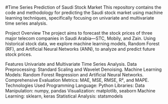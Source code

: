 #Time Series Prediction of Saudi Stock Market
This repository contains the code and methodology for predicting the Saudi stock market using machine learning techniques, specifically focusing on univariate and multivariate time series analysis.

Project Overview
The project aims to forecast the stock prices of three major telecom companies in Saudi Arabia—STC, Mobily, and Zain. Using historical stock data, we explore machine learning models, Random Forest (RF), and Artificial Neural Networks (ANN), to analyze and predict future stock prices.

Features
Univariate and Multivariate Time Series Analysis.
Data Preprocessing: Standard Scaling and Wavelet Denoising.
Machine Learning Models: Random Forest Regression and Artificial Neural Networks.
Comprehensive Evaluation Metrics: MAE, MSE, RMSE, R², and MAPE.
Technologies Used
Programming Language: Python
Libraries:
Data Manipulation: numpy, pandas
Visualization: matplotlib, seaborn
Machine Learning: sklearn, keras
Statistical Analysis: statsmodels
